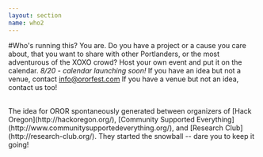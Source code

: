 ```yaml
---
layout: section
name: who2
---
```

#Who's running this?
You are. Do you have a project or a cause you care about, that you want to share with other Portlanders, or the most adventurous of the XOXO crowd? Host your own event and put it on the calendar. *8/20 - calendar launching soon!* If you have an idea but not a venue, contact [info@ororfest.com](mailto:info@ororfest.com) If you have a venue but not an idea, contact us too!

<br>
The idea for OROR spontaneously generated between organizers of [Hack Oregon](http://hackoregon.org/), [Community Supported Everything](http://www.communitysupportedeverything.org/), and [Research Club](http://research-club.org/). They started the snowball -- dare you to keep it going!
